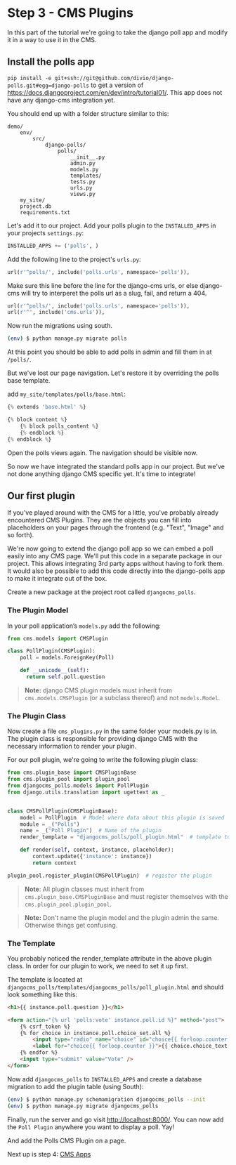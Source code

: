 Step 3 - CMS Plugins
====================

In this part of the tutorial we're going to take the django poll app and modify it in a way to use it in the CMS.


Install the polls app
---------------------

``pip install -e git+ssh://git@github.com/divio/django-polls.git#egg=django-polls`` to get a version of <https://docs.djangoproject.com/en/dev/intro/tutorial01/>. This app does not have any django-cms integration yet.

You should end up with a folder structure similar to this:

```
demo/
    env/
        src/
            django-polls/
                polls/
                    __init__.py
                    admin.py
                    models.py
                    templates/
                    tests.py
                    urls.py
                    views.py
    my_site/
    project.db
    requirements.txt
```

Let's add it to our project. Add your polls plugin to the `INSTALLED_APPS` in your projects `settings.py`:

```python
INSTALLED_APPS += ('polls', )
```

Add the following line to the project's `urls.py`:

```python
url(r'^polls/', include('polls.urls', namespace='polls')),
```

Make sure this line before the line for the django-cms urls, or else django-cms will try to interperet the polls url as a slug, fail, and return a 404.

```python
url(r'^polls/', include('polls.urls', namespace='polls')),
url(r'^', include('cms.urls')),
```

Now run the migrations using south.

```bash
(env) $ python manage.py migrate polls
```

At this point you should be able to add polls in admin and fill them in at `/polls/`.

But we've lost our page navigation. Let's restore it by overriding the polls base template.

add ``my_site/templates/polls/base.html``:

```python
{% extends 'base.html' %}

{% block content %}
    {% block polls_content %}
    {% endblock %}
{% endblock %}
```

Open the polls views again. The navigation should be visible now.

So now we have integrated the standard polls app in our project. But we've not done anything django CMS specific yet. It's time to integrate!


Our first plugin
----------------

If you've played around with the CMS for a little, you've probably already encountered CMS Plugins. They are the objects you can fill into placeholders on your pages through the frontend (e.g. "Text", "Image" and so forth).

We're now going to extend the django poll app so we can embed a poll easily into any CMS page. We'll put this code in a separate package in our project. This allows integrating 3rd party apps without having to fork them. It would also be possible to add this code directly into the django-polls app to make it integrate out of the box.

Create a new package at the project root called ``djangocms_polls``.

### The Plugin Model

In your poll application’s `models.py` add the following:

```python
from cms.models import CMSPlugin

class PollPlugin(CMSPlugin):
    poll = models.ForeignKey(Poll)

    def __unicode__(self):
      return self.poll.question
```

> **Note:** django CMS plugin models must inherit from `cms.models.CMSPlugin` (or a subclass thereof) and not `models.Model`.


### The Plugin Class
Now create a file `cms_plugins.py` in the same folder your models.py is in. The plugin class is responsible for providing django CMS with the necessary information to render your plugin.

For our poll plugin, we're going to write the following plugin class:

```python
from cms.plugin_base import CMSPluginBase
from cms.plugin_pool import plugin_pool
from djangocms_polls.models import PollPlugin
from django.utils.translation import ugettext as _


class CMSPollPlugin(CMSPluginBase):
    model = PollPlugin  # Model where data about this plugin is saved
    module = _("Polls")
    name = _("Poll Plugin")  # Name of the plugin
    render_template = "djangocms_polls/poll_plugin.html"  # template to render the plugin with

    def render(self, context, instance, placeholder):
        context.update({'instance': instance})
        return context

plugin_pool.register_plugin(CMSPollPlugin)  # register the plugin
```

> **Note**: All plugin classes must inherit from `cms.plugin_base.CMSPluginBase` and must register themselves with the `cms.plugin_pool.plugin_pool`.

> **Note:** Don't name the plugin model and the plugin admin the same. Otherwise things get confusing.


### The Template
You probably noticed the render_template attribute in the above plugin class. In order for our plugin to work, we need to set it up first.

The template is located at `djangocms_polls/templates/djangocms_polls/poll_plugin.html` and should look something like this:

```html
<h1>{{ instance.poll.question }}</h1>

<form action="{% url 'polls:vote' instance.poll.id %}" method="post">
    {% csrf_token %}
    {% for choice in instance.poll.choice_set.all %}
        <input type="radio" name="choice" id="choice{{ forloop.counter }}" value="{{ choice.id }}" />
        <label for="choice{{ forloop.counter }}">{{ choice.choice_text }}</label><br />
    {% endfor %}
    <input type="submit" value="Vote" />
</form>
```

Now add ``djangocms_polls`` to ``INSTALLED_APPS`` and create a database migration to add the plugin table (using South):

```bash
(env) $ python manage.py schemamigration djangocms_polls --init
(env) $ python manage.py migrate djangocms_polls
```

Finally, run the server and go visit <http://localhost:8000/>. You can now add the ``Poll Plugin`` anywhere you want to display a poll. Yay!


And add the Polls CMS Plugin on a page.


Next up is step 4: [CMS Apps](https://github.com/Chive/djangocms-tutorial/blob/master/Step%204%20-%20CMS%20Apps.md)
